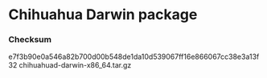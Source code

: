 # Chihuahua Darwin package

### Checksum
e7f3b90e0a546a82b700d00b548de1da10d539067ff16e866067cc38e3a13f32  chihuahuad-darwin-x86_64.tar.gz
